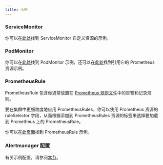 ```yaml
---
title: 示例
---
```


### ServiceMonitor

你可以在[此处](https://github.com/prometheus-operator/prometheus-operator/blob/master/example/prometheus-operator-crd/monitoring.coreos.com_servicemonitors.yaml)找到 ServiceMonitor 自定义资源的示例。

### PodMonitor

你可以在[此处](https://github.com/prometheus-operator/prometheus-operator/blob/master/example/user-guides/getting-started/example-app-pod-monitor.yaml)找到 PodMonitor 示例，还可以在[此处](https://github.com/prometheus-operator/prometheus-operator/blob/master/example/user-guides/getting-started/prometheus-pod-monitor.yaml)找到引用它的 Prometheus 资源示例。

### PrometheusRule

PrometheusRule 包含你通常放置在 [Prometheus 规则文件](https://prometheus.io/docs/prometheus/latest/configuration/recording_rules/)中的告警和记录规则。

要在集群中更细粒度地应用 PrometheusRules，你可以使用 Prometheus 资源的 ruleSelector 字段，从而根据添加到 PrometheusRules 资源的标签来选择要加载到 Prometheus 上的 PrometheusRule。

你可以在[此页面](https://github.com/prometheus-operator/prometheus-operator/blob/master/Documentation/user-guides/alerting.md)找到 PrometheusRule 示例。

### Alertmanager 配置

有关示例配置，请参阅[本节](./receivers.md#alertmanager-配置示例)。
